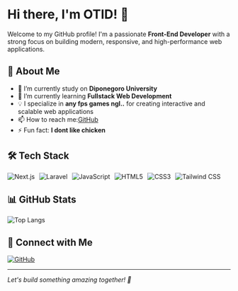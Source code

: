 # Hi there, I'm OTID! 👋

Welcome to my GitHub profile! I'm a passionate **Front-End Developer** with a strong focus on building modern, responsive, and high-performance web applications.  

## 🚀 About Me  
- 🔭 I’m currently study on **Diponegoro University**  
- 🌱 I’m currently learning **Fullstack Web Development**  
- 💡 I specialize in **any fps games ngl..** for creating interactive and scalable web applications   
- 📫 How to reach me:[GitHub](https://github.com/fvnhndito)  
- ⚡ Fun fact: **I dont like chicken**  

## 🛠 Tech Stack  
<div style="display: flex; flex-wrap: wrap; gap: 10px;">
  <img src="https://img.shields.io/badge/Next.js-000000?style=for-the-badge&logo=next.js&logoColor=white" alt="Next.js">
  <img src="https://img.shields.io/badge/Laravel-FF2D20?style=for-the-badge&logo=laravel&logoColor=white" alt="Laravel">
  <img src="https://img.shields.io/badge/JavaScript-F7DF1E?style=for-the-badge&logo=javascript&logoColor=black" alt="JavaScript">
  <img src="https://img.shields.io/badge/HTML5-E34F26?style=for-the-badge&logo=html5&logoColor=white" alt="HTML5">
  <img src="https://img.shields.io/badge/CSS3-1572B6?style=for-the-badge&logo=css3&logoColor=white" alt="CSS3">
  <img src="https://img.shields.io/badge/Tailwind_CSS-38B2AC?style=for-the-badge&logo=tailwind-css&logoColor=white" alt="Tailwind CSS">
</div>

## 📊 GitHub Stats  
![Top Langs](https://github-readme-stats.vercel.app/api/top-langs/?username=fvnhndito&layout=compact&theme=tokyonight)  

## 🔗 Connect with Me   
[![GitHub](https://img.shields.io/badge/GitHub-181717?style=for-the-badge&logo=github&logoColor=white)](https://github.com/fvnhndito)  

---

*Let's build something amazing together! 🚀*  
